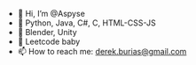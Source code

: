 - 👋 Hi, I’m @Aspyse
- 👀 Python, Java, C#, C, HTML-CSS-JS
- 🎨 Blender, Unity
- 🌱 Leetcode baby
- 📫 How to reach me: derek.burias@gmail.com

<!---
Aspyse/Aspyse is a ✨ special ✨ repository because its `README.md` (this file) appears on your GitHub profile.
You can click the Preview link to take a look at your changes.
--->
